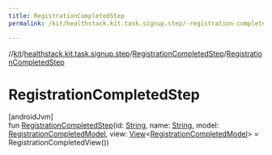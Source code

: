 ```yaml
---
title: RegistrationCompletedStep
permalink: /kit/healthstack.kit.task.signup.step/-registration-completed-step/-registration-completed-step.html

---
```

//[kit](../../../index.html)/[healthstack.kit.task.signup.step](../index.html)/[RegistrationCompletedStep](index.html)/[RegistrationCompletedStep](-registration-completed-step.html)



# RegistrationCompletedStep



[androidJvm]\
fun [RegistrationCompletedStep](-registration-completed-step.html)(id: [String](https://kotlinlang.org/api/latest/jvm/stdlib/kotlin/-string/index.html), name: [String](https://kotlinlang.org/api/latest/jvm/stdlib/kotlin/-string/index.html), model: [RegistrationCompletedModel](../../healthstack.kit.task.signup.model/-registration-completed-model/index.html), view: [View](../../healthstack.kit.task.base/-view/index.html)&lt;[RegistrationCompletedModel](../../healthstack.kit.task.signup.model/-registration-completed-model/index.html)&gt; = RegistrationCompletedView())




